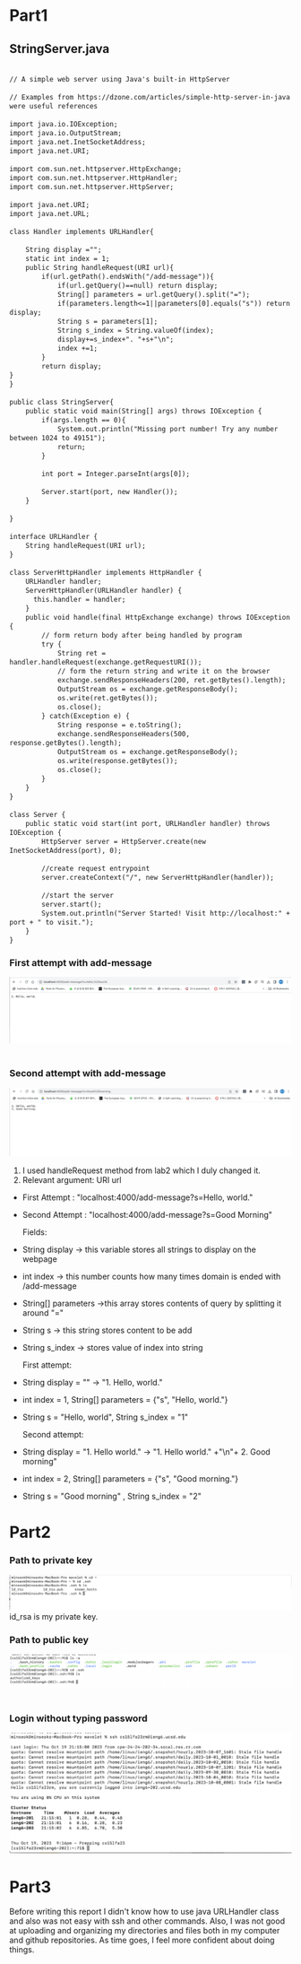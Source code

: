 # Part1

## StringServer.java

```

// A simple web server using Java's built-in HttpServer

// Examples from https://dzone.com/articles/simple-http-server-in-java were useful references

import java.io.IOException;
import java.io.OutputStream;
import java.net.InetSocketAddress;
import java.net.URI;

import com.sun.net.httpserver.HttpExchange;
import com.sun.net.httpserver.HttpHandler;
import com.sun.net.httpserver.HttpServer;

import java.net.URI;
import java.net.URL;

class Handler implements URLHandler{

    String display ="";
    static int index = 1;
    public String handleRequest(URI url){
        if(url.getPath().endsWith("/add-message")){
            if(url.getQuery()==null) return display;
            String[] parameters = url.getQuery().split("=");
            if(parameters.length<=1||parameters[0].equals("s")) return display;
            String s = parameters[1];
            String s_index = String.valueOf(index);
            display+=s_index+". "+s+"\n";
            index +=1;
        }
        return display;
}   
}

public class StringServer{
    public static void main(String[] args) throws IOException {
        if(args.length == 0){
            System.out.println("Missing port number! Try any number between 1024 to 49151");
            return;
        }

        int port = Integer.parseInt(args[0]);

        Server.start(port, new Handler());
    }
    
}

interface URLHandler {
    String handleRequest(URI url);
}

class ServerHttpHandler implements HttpHandler {
    URLHandler handler;
    ServerHttpHandler(URLHandler handler) {
      this.handler = handler;
    }
    public void handle(final HttpExchange exchange) throws IOException {
        // form return body after being handled by program
        try {
            String ret = handler.handleRequest(exchange.getRequestURI());
            // form the return string and write it on the browser
            exchange.sendResponseHeaders(200, ret.getBytes().length);
            OutputStream os = exchange.getResponseBody();
            os.write(ret.getBytes());
            os.close();
        } catch(Exception e) {
            String response = e.toString();
            exchange.sendResponseHeaders(500, response.getBytes().length);
            OutputStream os = exchange.getResponseBody();
            os.write(response.getBytes());
            os.close();
        }
    }
}

class Server {
    public static void start(int port, URLHandler handler) throws IOException {
        HttpServer server = HttpServer.create(new InetSocketAddress(port), 0);

        //create request entrypoint
        server.createContext("/", new ServerHttpHandler(handler));

        //start the server
        server.start();
        System.out.println("Server Started! Visit http://localhost:" + port + " to visit.");
    }
}

```
### First attempt with add-message 
![part1_image1](./Lab3_part1a.png)
&nbsp;



### Second attempt with add-message
![part1_image2](./Lab3_part1b.png)

1. I used handleRequest method from lab2 which I duly changed it.
2. Relevant argument: URI url
- First Attempt : "localhost:4000/add-message?s=Hello, world."
- Second Attempt : "localhost:4000/add-message?s=Good Morning"

   Fields:
- String display -> this variable stores all strings to display on the webpage
- int index -> this number counts how many times domain is ended with /add-message
- String[] parameters ->this array stores contents of query by splitting it around "="
- String s -> this string stores content to be add
- String s_index -> stores value of index into string

   
  First attempt:
- String display = "" -> "1. Hello, world."
- int index = 1, String[] parameters = {"s", "Hello, world."}
- String s = "Hello, world", String s_index = "1"
  
   Second attempt:
- String display = "1. Hello world." -> "1. Hello world." +"\n"+ 2. Good morning"
- int index = 2,     String[] parameters = {"s", "Good morning."}
- String s = "Good morning" ,     String s_index = "2"
  

    

# Part2
### Path to private key
![path-to-private-key](lab3_part2a.png)
id_rsa is my private key.
&nbsp;

### Path to public key

![path-to-public-key](lab3_part2b.png)
&nbsp;

### Login without typing password
![terminal-interaction](lab3_part2c.png)

# Part3

Before writing this report I didn't know how to use java URLHandler class and also was not easy with ssh and other commands.
Also, I was not good at uploading and organizing my directories and files both in my computer and github repositories. As time goes, I feel more confident about doing things.

